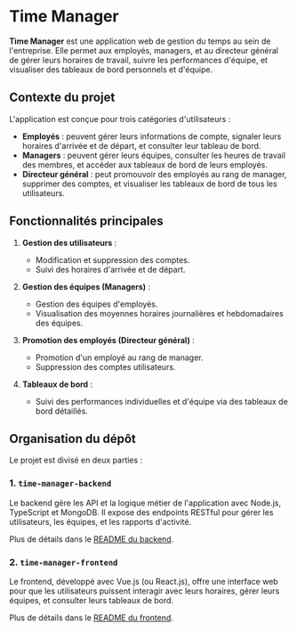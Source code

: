 # Time Manager

**Time Manager** est une application web de gestion du temps au sein de l'entreprise. Elle permet aux employés, managers, et au directeur général de gérer leurs horaires de travail, suivre les performances d'équipe, et visualiser des tableaux de bord personnels et d'équipe.

## Contexte du projet

L'application est conçue pour trois catégories d'utilisateurs :
- **Employés** : peuvent gérer leurs informations de compte, signaler leurs horaires d'arrivée et de départ, et consulter leur tableau de bord.
- **Managers** : peuvent gérer leurs équipes, consulter les heures de travail des membres, et accéder aux tableaux de bord de leurs employés.
- **Directeur général** : peut promouvoir des employés au rang de manager, supprimer des comptes, et visualiser les tableaux de bord de tous les utilisateurs.

## Fonctionnalités principales

1. **Gestion des utilisateurs** :
   - Modification et suppression des comptes.
   - Suivi des horaires d'arrivée et de départ.

2. **Gestion des équipes (Managers)** :
   - Gestion des équipes d'employés.
   - Visualisation des moyennes horaires journalières et hebdomadaires des équipes.

3. **Promotion des employés (Directeur général)** :
   - Promotion d'un employé au rang de manager.
   - Suppression des comptes utilisateurs.

4. **Tableaux de bord** :
   - Suivi des performances individuelles et d'équipe via des tableaux de bord détaillés.

## Organisation du dépôt

Le projet est divisé en deux parties :

### 1. `time-manager-backend`
Le backend gère les API et la logique métier de l'application avec Node.js, TypeScript et MongoDB. Il expose des endpoints RESTful pour gérer les utilisateurs, les équipes, et les rapports d'activité.

Plus de détails dans le [README du backend](./time-manager-backend/README.md).

### 2. `time-manager-frontend`
Le frontend, développé avec Vue.js (ou React.js), offre une interface web pour que les utilisateurs puissent interagir avec leurs horaires, gérer leurs équipes, et consulter leurs tableaux de bord.

Plus de détails dans le [README du frontend](./time-manager-frontend/README.md).
